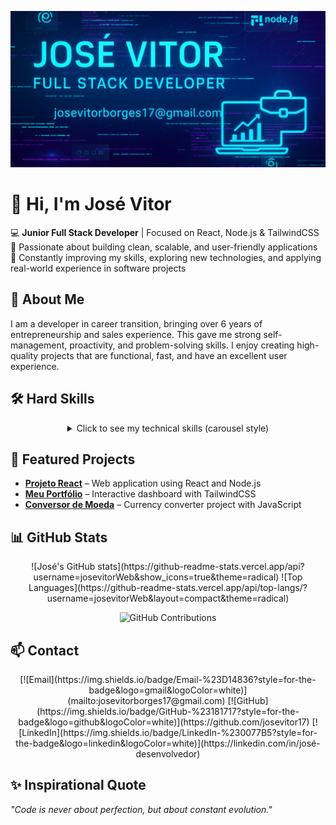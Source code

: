 <!-- Banner / Cover Photo -->
<p align="center">
  <img src="https://raw.githubusercontent.com/josevitor17/Resumo-Profissonal/3cb803ca8a9f95c2d843e3fd5d006ec9cd478b4d/capafull.png" alt="Banner" width="100%" style="max-height:250px; object-fit:cover;"/>
</p>

# 👋 Hi, I'm José Vitor

💻 **Junior Full Stack Developer** | Focused on React, Node.js & TailwindCSS  
🚀 Passionate about building clean, scalable, and user-friendly applications  
🌱 Constantly improving my skills, exploring new technologies, and applying real-world experience in software projects  

## 📝 About Me
I am a developer in career transition, bringing over 6 years of entrepreneurship and sales experience. This gave me strong self-management, proactivity, and problem-solving skills. I enjoy creating high-quality projects that are functional, fast, and have an excellent user experience.  

## 🛠️ Hard Skills
<div align="center">

<details>
<summary>Click to see my technical skills (carousel style)</summary>

<div style="display: flex; overflow-x: auto; gap: 10px; padding: 10px;">
  <img src="https://img.shields.io/badge/HTML5-E34F26?style=for-the-badge&logo=html5&logoColor=white" alt="HTML5">
  <img src="https://img.shields.io/badge/CSS3-1572B6?style=for-the-badge&logo=css3&logoColor=white" alt="CSS3">
  <img src="https://img.shields.io/badge/JavaScript-F7DF1E?style=for-the-badge&logo=javascript&logoColor=black" alt="JavaScript">
  <img src="https://img.shields.io/badge/React-20232A?style=for-the-badge&logo=react&logoColor=61DAFB" alt="React">
  <img src="https://img.shields.io/badge/Node.js-43853D?style=for-the-badge&logo=node.js&logoColor=white" alt="Node.js">
  <img src="https://img.shields.io/badge/Tailwind_CSS-38B2AC?style=for-the-badge&logo=tailwind-css&logoColor=white" alt="TailwindCSS">
  <img src="https://img.shields.io/badge/Git-F05032?style=for-the-badge&logo=git&logoColor=white" alt="Git">
  <img src="https://img.shields.io/badge/VS_Code-007ACC?style=for-the-badge&logo=visual-studio-code&logoColor=white" alt="VS Code">
</div>
</details>
</div>

## 🚀 Featured Projects
- **[Projeto React](https://josevitor17.github.io/projeto-react/)** – Web application using React and Node.js  
- **[Meu Portfólio](https://josevitor17.github.io/Meu-Portifolio/)** – Interactive dashboard with TailwindCSS  
- **[Conversor de Moeda](https://josevitor17.github.io/Conversor-De-Moeda/)** – Currency converter project with JavaScript  

## 📊 GitHub Stats
<div align="center">
![José's GitHub stats](https://github-readme-stats.vercel.app/api?username=josevitorWeb&show_icons=true&theme=radical)  
![Top Languages](https://github-readme-stats.vercel.app/api/top-langs/?username=josevitorWeb&layout=compact&theme=radical)  

![GitHub Contributions](https://github.com/josevitor17/Resumo-Profissonal/raw/main/contributions-graph.png)
</div>

## 📫 Contact
<div align="center">
[![Email](https://img.shields.io/badge/Email-%23D14836?style=for-the-badge&logo=gmail&logoColor=white)](mailto:josevitorborges17@gmail.com)  
[![GitHub](https://img.shields.io/badge/GitHub-%23181717?style=for-the-badge&logo=github&logoColor=white)](https://github.com/josevitor17)  
[![LinkedIn](https://img.shields.io/badge/LinkedIn-%230077B5?style=for-the-badge&logo=linkedin&logoColor=white)](https://linkedin.com/in/josé-desenvolvedor)
</div>

## ✨ Inspirational Quote
*"Code is never about perfection, but about constant evolution."*

